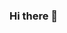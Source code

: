 ### Hi there 👋

<!--
**Danielle4Coding/Danielle4Coding** is a ✨ _special_ ✨ repository because its `README.md` (this file) appears on your GitHub profile.

- 🔭 I’m currently working on ... understanding github 🤣
- 🌱 I’m currently learning java script.
- 👯 I’m looking to collaborate on ... (web) apps in the fields of education, community building, linguistics ... 
- 📫 How to reach me: daniellecoding on discord.
- 😄 Pronouns: she, her
-->
